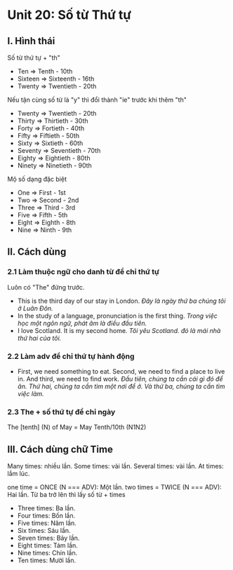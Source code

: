 # Unit 20: Số từ Thứ tự

## I. Hình thái

Số từ thứ tự + "th"
 - Ten => Tenth - 10th
 - Sixteen => Sixteenth - 16th
 - Twenty => Twentieth - 20th

Nếu tận cùng số từ là "y" thì đổi thành "ie" trước khi thêm "th"
 - Twenty => Twentieth - 20th
 - Thirty => Thirtieth - 30th
 - Forty => Fortieth - 40th
 - Fifty => Fiftieth - 50th
 - Sixty => Sixtieth - 60th
 - Seventy => Seventieth - 70th
 - Eighty => Eightieth - 80th
 - Ninety => Ninetieth - 90th

Mộ số dạng đặc biệt
 - One => First - 1st
 - Two => Second - 2nd
 - Three => Third - 3rd
 - Five => Fifth - 5th
 - Eight => Eighth - 8th
 - Nine => Ninth - 9th


## II. Cách dùng
### 2.1 Làm thuộc ngữ cho danh từ để chỉ thứ tự
Luôn có "The" đứng trước.

 - This is the third day of our stay in London. *Đây là ngày thứ ba chúng tôi ở Luân Đôn.*
 - In the study of a language, pronunciation is the first thing. *Trong việc học một ngôn ngữ, phát âm là điều đầu tiên.*
 - I love Scotland. It is my second home. *Tôi yêu Scotland. đó là mái nhà thứ hai của tôi.*

### 2.2 Làm adv để chỉ thứ tự hành động
 - First, we need something to eat. Second, we need to find a place to live in. And third, we need to find work. *Đầu tiên, chúng ta cần cái gì đó để ăn. Thứ hai, chúng ta cần tìm một nơi để ở. Và thứ ba, chúng ta cần tìm việc làm.*

### 2.3 The + số thứ tự để chỉ ngày
The [tenth] (N) of May = May Tenth/10th (N1N2)


## III. Cách dùng chữ Time

Many times: nhiều lần.
Some times: vài lần.
Several times: vài lần.
At times: lắm lúc.

one time = ONCE (N === ADV): Một lần.
two times = TWICE (N === ADV): Hai lần.
Từ ba trở lên thì lấy số từ + times
 - Three times: Ba lần.
 - Four times: Bốn lần.
 - Five times: Năm lần.
 - Six times: Sáu lần.
 - Seven times: Bảy lần.
 - Eight times: Tám lần.
 - Nine times: Chín lần.
 - Ten times: Mười lần.